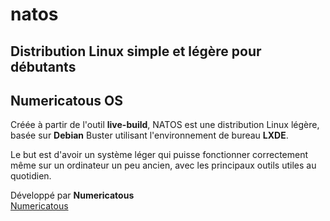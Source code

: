 # natos
## Distribution Linux simple et légère pour débutants  
## Numericatous OS  

Créée à partir de l'outil **live-build**, NATOS est une distribution Linux légère, basée sur **Debian** Buster utilisant l'environnement de bureau **LXDE**.  

Le but est d'avoir un système léger qui puisse fonctionner correctement même sur un ordinateur un peu ancien, avec les principaux outils utiles au quotidien.  

Développé par **Numericatous**  
[Numericatous](https://numericatous.fr)  




